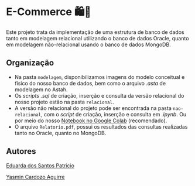 # E-Commerce  🛍📠
Este projeto trata da implementação de uma estrutura de banco de dados tanto em modelagem
relacional utilizando o banco de dados Oracle, quanto em modelagem não-relacional usando o banco de
dados MongoDB.

## Organização
- Na pasta `modelagem`, disponibilizamos imagens do modelo conceitual e físico do nosso banco de dados, bem como o arquivo *.asta* de modelagem no Astah.
- Os *scripts* *.sql* de criação, inserção e consulta da versão relacional do nosso projeto estão na pasta `relacional`.
- A versão não relacional do projeto pode ser encontrada na pasta `nao-relacional`, com o *script* de criação, inserção e consulta em *.ipynb*. Ou por meio do nosso [Notebook no Google Colab](https://colab.research.google.com/drive/1X3RcfLO2wr3In_uIJKoUlgnFckWhrEK5?usp=sharing) (recomendado).
- O arquivo `Relatorio.pdf`, possui os resultados das consultas realizadas tanto no Oracle, quanto no MongoDB.
## Autores
[Eduarda dos Santos Patricio](https://github.com/e-patricio)

[Yasmin Cardozo Aguirre](https://github.com/4gu1rr3)
